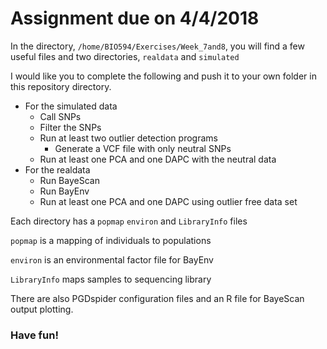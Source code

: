 # Assignment due on 4/4/2018


In the directory, `/home/BIO594/Exercises/Week_7and8`, you will find a few useful files and two directories, `realdata` and `simulated`

I would like you to complete the following and push it to your own folder in this repository directory.

* For the simulated data
  * Call SNPs
  * Filter the SNPs
  * Run at least two outlier detection programs
    * Generate a VCF file with only neutral SNPs
  * Run at least one PCA and one DAPC with the neutral data
* For the realdata
  * Run BayeScan
  * Run BayEnv
  * Run at least one PCA and one DAPC using outlier free data set
  
  
Each directory has a `popmap` `environ` and `LibraryInfo` files

`popmap` is a mapping of individuals to populations

`environ` is an environmental factor file for BayEnv

`LibraryInfo` maps samples to sequencing library

There are also PGDspider configuration files and an R file for BayeScan output plotting.

### Have fun!


